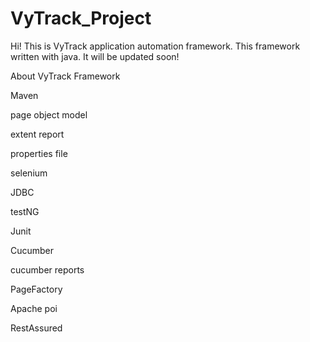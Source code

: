 # VyTrack_Project

Hi! This is VyTrack application automation framework. This framework written with java. It will be updated soon!

About VyTrack Framework

Maven

page object model

extent report

properties file

selenium

JDBC

testNG

Junit

Cucumber

cucumber reports

PageFactory

Apache poi

RestAssured
